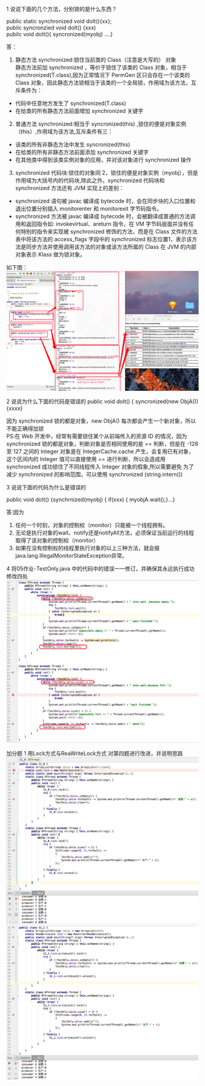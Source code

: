 1 说说下面的几个方法，分别锁的是什么东西？

 public static synchronized void doIt(){xx};   
 pubilc  syncronzied void doIt() {xxx)   
 pubilc void doIt(){ syncronized(myobj) ....}   
 
答：    

1. 静态方法 synchronized:锁住当前类的 Class（注意是大写的） 对象      
静态方法前加 synchronized ，等价于锁住了该类的 Class 对象，相当于 synchronized(T.class),因为正常情况下 PermGen 区只会存在一个该类的 Class 对象，因此静态方法锁相当于该类的一个全局锁，作用域为该方法，互斥条件为：           

  - 代码中任意地方发生了 synchronized(T.class)   
  - 在给类的所有静态方法前面增加 synchronized 关键字    

2. 普通方法 synchronized:相当于 syncronized(this) ,锁住的便是对象实例（this）,作用域为该方法,互斥条件有三：

  - 该类的所有非静态方法中发生 syncronized(this)  
  - 在给类的所有非静态方法前面添加 synchronized 关键字  
  - 在其他类中得到该类实例对象的应用，并对该对象进行 synchronized 操作   
   
3. synchronized 代码块:锁住的对象同 2，锁住的便是对象实例（myobj），但是作用域为大括号内的代码块,除此之外，synchronized 代码块和 synchronized 方法还有 JVM 实现上的差别：   

 - synchronized 语句被 javac 编译成 bytecode 时，会在同步块的入口位置和退出位置分别插入 monitorenter 和 monitorexit 字节码指令。
 - synchronized 方法被 javac 编译成 bytecode 时，会被翻译成普通的方法调用和返回指令如: invokevirtual、areturn 指令，在 VM 字节码层面并没有任何特别的指令来实现被 synchronized 修饰的方法，而是在 Class 文件的方法表中将该方法的 access_flags 字段中的 synchronized 标志位置1，表示该方法是同步方法并使用调用该方法的对象或该方法所属的 Class 在 JVM 的内部对象表示 Klass 做为锁对象。   

如下图：
![](QQ20170112-234629@2x.png)


 2 说说为什么下面的代码是错误的
 public void doIt() { syncronized(new ObjA()) {xxxx}
 
 因为 synchronized 锁的都是对象，new ObjA() 每次都会产生一个新对象，所以不能正确得加锁   
 PS:在 Web 开发中，经常有需要锁住某个从前端传入的资源 ID 的情况，因为 synchronized 锁的都是对象，判断对象是否相同使用的是 == 判断，但是在 -128 至 127 之间的 Integer 对象是在 IntegerCache.cache 产生，会复用已有对象，这个区间内的 Integer 值可以直接使用 == 进行判断，所以会造成用 synchronized 成功锁住了不同线程传入 Integer 对象的假象,所以需要避免      为了减少 synchronized 的影响范围，可以使用 synchronized (string.intern())   

 
 3 说说下面的代码为什么是错误的
 
 public void doIt() {synchrnized(myobj) { if(xxx) { myobjA.wait();}...}
 
 答:因为   
 
 1. 任何一个时刻，对象的控制权（monitor）只能被一个线程拥有。
 2. 无论是执行对象的wait、notify还是notifyAll方法，必须保证当前运行的线程取得了该对象的控制权（monitor）
 3. 如果在没有控制权的线程里执行对象的以上三种方法，就会报java.lang.IllegalMonitorStateException异常。

  
4 将05作业-TestOnly.java 中的代码中的错误一一修订，并确保其永远执行成功   
 修改四处   
 ![](QQ20170114-214939@2x.png)
 
 
加分题
1 用Lock方式与ReaWriteLock方式 对第四题进行改进，并说明思路    
![](QQ20170114-225029@2x.png)
![](QQ20170114-225126@2x.png)
 
       